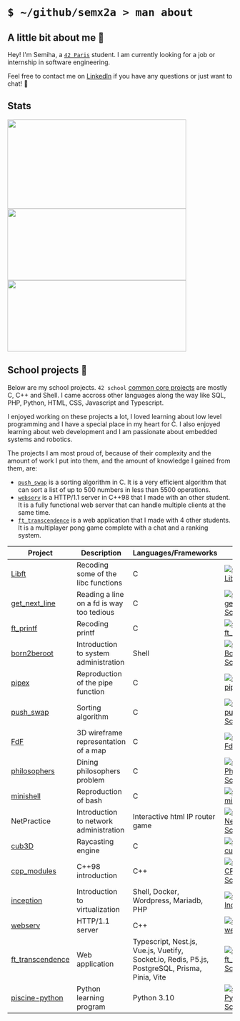 # `$ ~/github/semx2a > man about`

## A little bit about me 🔮

Hey! I'm Semiha, a [`42 Paris`](https://42.fr/) student. I am currently looking for a job or internship in software engineering.

Feel free to contact me on [LinkedIn](https://www.linkedin.com/in/semiha-beyazkilic/) if you have any questions or just want to chat! 💜

## Stats

<a>
	<img align="center" height="200" width="400" src="https://badge.nimon.fr/api/v2/cm332wq3z4231201pfp8b7mo7c/stats?cursusId=21&coalitionId=48"/>
</a>
<a href="https://github-readme-stats-semx2a.vercel.app/api/top-langs/?username=semx2a&layout=compact&theme=dracula">
	<img align="center" height="160" width="400" src="https://github-readme-stats-semx2a.vercel.app/api/top-langs/?username=semx2a&layout=compact&theme=dracula"/>
</a>
<a>
	<img align="center" height="160" width="400" src="https://github-readme-stats-semx2a.vercel.app/api?username=semx2a&show_icons=true&theme=dracula"/>
</a>



## School projects 🎒

Below are my school projects. `42 school` [common core projects]((https://42.fr/en/the-program/innovative-learning/)) are mostly C, C++ and Shell. I came accross other languages along the way like SQL, PHP, Python, HTML, CSS, Javascript and Typescript.

I enjoyed working on these projects a lot, I loved learning about low level programming and I have a special place in my heart for C. I also enjoyed learning about web development and I am passionate about embedded systems and robotics.

The projects I am most proud of, because of their complexity and the amount of work I put into them, and the amount of knowledge I gained from them, are:

- [`push_swap`](https://github.com/semx2a/push_swap) is a sorting algorithm in C. It is a very efficient algorithm that can sort a list of up to 500 numbers in less than 5500 operations.
- [`webserv`](https://github.com/semx2a/webserv) is a HTTP/1.1 server in C++98 that I made with an other student. It is a fully functional web server that can handle multiple clients at the same time.
- [`ft_transcendence`](https://github.com/semx2a/ft_transcendence) is a web application that I made with 4 other students. It is a multiplayer pong game complete with a chat and a ranking system.

| Project | Description | Languages/Frameworks | Grade |
| --- | --- | --- | --- |
| [Libft](https://github.com/semx2a/Libft) | Recoding some of the libc functions | C | [![seozcan's 42 Libft Score](https://badge.nimon.fr/api/v2/cm332wq3z4231201pfp8b7mo7c/project/2415886)](https://github.com/Nimon77/badge42) |
| [get_next_line](https://github.com/semx2a/get_next_line) | Reading a line on a fd is way too tedious | C | [![seozcan's 42 get_next_line Score](https://badge.nimon.fr/api/v2/cm332wq3z4231201pfp8b7mo7c/project/2426593)](https://github.com/Nimon77/badge42) |
| [ft_printf](https://github.com/semx2a/ft_printf) | Recoding printf | C | [![seozcan's 42 ft_printf Score](https://badge.nimon.fr/api/v2/cm332wq3z4231201pfp8b7mo7c/project/2429545)](https://github.com/Nimon77/badge42) |
| [born2beroot](https://github.com/semx2a/born2beroot) | Introduction to system administration | Shell | [![seozcan's 42 Born2beroot Score](https://badge.nimon.fr/api/v2/cm332wq3z4231201pfp8b7mo7c/project/2441293)](https://github.com/Nimon77/badge42) |
| [pipex](https://github.com/semx2a/pipex) | Reproduction of the pipe function | C | [![seozcan's 42 pipex Score](https://badge.nimon.fr/api/v2/cm332wq3z4231201pfp8b7mo7c/project/2461973)](https://github.com/Nimon77/badge42) |
| [push_swap](https://github.com/semx2a/push_swap) | Sorting algorithm | C | [![seozcan's 42 push_swap Score](https://badge.nimon.fr/api/v2/cm332wq3z4231201pfp8b7mo7c/project/2457272)](https://github.com/Nimon77/badge42) |
| [FdF](https://github.com/semx2a/FdF) | 3D wireframe representation of a map | C |[![seozcan's 42 FdF Score](https://badge.nimon.fr/api/v2/cm332wq3z4231201pfp8b7mo7c/project/2582953)](https://github.com/Nimon77/badge42) |
| [philosophers](https://github.com/semx2a/philosophers) | Dining philosophers problem | C | [![seozcan's 42 Philosophers Score](https://badge.nimon.fr/api/v2/cm332wq3z4231201pfp8b7mo7c/project/2708912)](https://github.com/Nimon77/badge42) |
| [minishell](https://github.com/semx2a/minishell) | Reproduction of bash | C | [![seozcan's 42 minishell Score](https://badge.nimon.fr/api/v2/cm332wq3z4231201pfp8b7mo7c/project/2825895)](https://github.com/Nimon77/badge42) |
| NetPractice | Introduction to network administration | Interactive html IP router game | [![seozcan's 42 NetPractice Score](https://badge.nimon.fr/api/v2/cm332wq3z4231201pfp8b7mo7c/project/2919468)](https://github.com/Nimon77/badge42) |
| [cub3D](https://github.com/semx2a/cub3D) | Raycasting engine | C | [![seozcan's 42 cub3d Score](https://badge.nimon.fr/api/v2/cm332wq3z4231201pfp8b7mo7c/project/2933800)](https://github.com/Nimon77/badge42) |
| [cpp_modules](https://github.com/semx2a/cpp_modules) | C++98 introduction | C++ | [![seozcan's 42 CPP Module 09 Score](https://badge.nimon.fr/api/v2/cm332wq3z4231201pfp8b7mo7c/project/3300145)](https://github.com/Nimon77/badge42) |
| [inception](https://github.com/semx2a/inception) | Introduction to virtualization | Shell, Docker, Wordpress, Mariadb, PHP | [![seozcan's 42 Inception Score](https://badge.nimon.fr/api/v2/cm332wq3z4231201pfp8b7mo7c/project/3083591)](https://github.com/Nimon77/badge42) |
| [webserv](https://github.com/semx2a/webserv) | HTTP/1.1 server | C++ | [![seozcan's 42 webserv Score](https://badge.nimon.fr/api/v2/cm332wq3z4231201pfp8b7mo7c/project/3144407)](https://github.com/Nimon77/badge42) |
| [ft_transcendence](https://github.com/semx2a/ft_transcendence) | Web application | Typescript, Nest.js, Vue.js, Vuetify, Socket.io, Redis, P5.js, PostgreSQL, Prisma, Pinia, Vite | [![seozcan's 42 ft_transcendence Score](https://badge.nimon.fr/api/v2/cm332wq3z4231201pfp8b7mo7c/project/3369711)](https://github.com/Nimon77/badge42) |
| [piscine-python](https://github.com/semx2a/piscine-python) | Python learning program | Python 3.10 | [![seozcan's 42 Python for Data Science Score](https://badge.nimon.fr/api/v2/cm332wq3z4231201pfp8b7mo7c/project/3487980)](https://github.com/Nimon77/badge42) |
